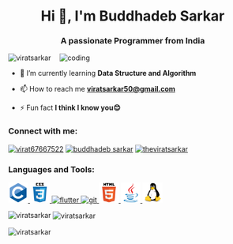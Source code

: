 <h1 align="center">Hi 👋, I'm Buddhadeb Sarkar</h1>
<h3 align="center">A passionate Programmer from India</h3>
<img align="right"alt="coding"width="400"src="https://camo.githubusercontent.com/5ddf73ad3a205111cf8c686f687fc216c2946a75005718c8da5b837ad9de78c9/68747470733a2f2f7468756d62732e6766796361742e636f6d2f4576696c4e657874446576696c666973682d736d616c6c2e676966">

<p align="left"> <img src="https://komarev.com/ghpvc/?username=viratsarkar&label=Profile%20views&color=0e75b6&style=flat" alt="viratsarkar" /> </p>

- 🌱 I’m currently learning **Data Structure and Algorithm**

- 📫 How to reach me **viratsarkar50@gmail.com**

- ⚡ Fun fact **I think I know you😊**

<h3 align="left">Connect with me:</h3>
<p align="left">
<a href="https://twitter.com/virat67667522" target="blank"><img align="center" src="https://raw.githubusercontent.com/rahuldkjain/github-profile-readme-generator/master/src/images/icons/Social/twitter.svg" alt="virat67667522" height="30" width="40" /></a>
<a href="https://linkedin.com/in/buddhadeb sarkar" target="blank"><img align="center" src="https://raw.githubusercontent.com/rahuldkjain/github-profile-readme-generator/master/src/images/icons/Social/linked-in-alt.svg" alt="buddhadeb sarkar" height="30" width="40" /></a>
<a href="https://instagram.com/theviratsarkar" target="blank"><img align="center" src="https://raw.githubusercontent.com/rahuldkjain/github-profile-readme-generator/master/src/images/icons/Social/instagram.svg" alt="theviratsarkar" height="30" width="40" /></a>
</p>

<h3 align="left">Languages and Tools:</h3>
<p align="left"> <a href="https://www.cprogramming.com/" target="_blank" rel="noreferrer"> <img src="https://raw.githubusercontent.com/devicons/devicon/master/icons/c/c-original.svg" alt="c" width="40" height="40"/> </a> <a href="https://www.w3schools.com/css/" target="_blank" rel="noreferrer"> <img src="https://raw.githubusercontent.com/devicons/devicon/master/icons/css3/css3-original-wordmark.svg" alt="css3" width="40" height="40"/> </a> <a href="https://flutter.dev" target="_blank" rel="noreferrer"> <img src="https://www.vectorlogo.zone/logos/flutterio/flutterio-icon.svg" alt="flutter" width="40" height="40"/> </a> <a href="https://git-scm.com/" target="_blank" rel="noreferrer"> <img src="https://www.vectorlogo.zone/logos/git-scm/git-scm-icon.svg" alt="git" width="40" height="40"/> </a> <a href="https://www.w3.org/html/" target="_blank" rel="noreferrer"> <img src="https://raw.githubusercontent.com/devicons/devicon/master/icons/html5/html5-original-wordmark.svg" alt="html5" width="40" height="40"/> </a> <a href="https://www.java.com" target="_blank" rel="noreferrer"> <img src="https://raw.githubusercontent.com/devicons/devicon/master/icons/java/java-original.svg" alt="java" width="40" height="40"/> </a> <a href="https://www.linux.org/" target="_blank" rel="noreferrer"> <img src="https://raw.githubusercontent.com/devicons/devicon/master/icons/linux/linux-original.svg" alt="linux" width="40" height="40"/> </a> </p>

<p><img align="left" src="https://github-readme-stats.vercel.app/api/top-langs?username=viratsarkar&show_icons=true&locale=en&layout=compact" alt="viratsarkar" /></p>

<p>&nbsp;<img align="center" src="https://github-readme-stats.vercel.app/api?username=viratsarkar&show_icons=true&locale=en" alt="viratsarkar" /></p>

<p><img align="center" src="https://github-readme-streak-stats.herokuapp.com/?user=viratsarkar&" alt="viratsarkar" /></p>
